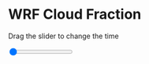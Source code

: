 <h1>WRF  Cloud Fraction </h1>
<p>Drag the slider to change the time</p>

<div class="slidecontainer">
<input oninput='setImage(this)' class="slider" type="range" min="0" max="7" value="0" step="1" />
<img id='img'/>
</div>

<script>
var img = document.getElementById('img');
var img_array = ['/assets/images/wrf/cf_wrfout_d01_2020-04-10_12:00:00.png',
'/assets/images/wrf/cf_wrfout_d01_2020-04-10_13:00:00.png',
'/assets/images/wrf/cf_wrfout_d01_2020-04-10_14:00:00.png',
'/assets/images/wrf/cf_wrfout_d01_2020-04-10_15:00:00.png',
'/assets/images/wrf/cf_wrfout_d01_2020-04-10_16:00:00.png',
'/assets/images/wrf/cf_wrfout_d01_2020-04-10_17:00:00.png',
'/assets/images/wrf/cf_wrfout_d01_2020-04-10_18:00:00.png',];
function setImage(obj)
{
        var value = obj.value;
        img.src = img_array[value];

}
</script>
